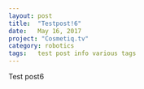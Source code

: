 ```yaml
---
layout: post
title:  "Testpost!6"
date:   May 16, 2017
project: "Cosmetiq.tv"
category: robotics
tags: 	test post info various tags
---
```

Test post6

